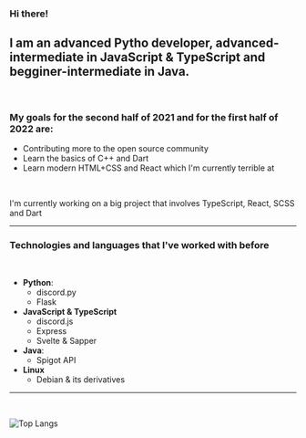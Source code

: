 ### Hi there!

## I am an advanced Pytho developer, advanced-intermediate in JavaScript & TypeScript and begginer-intermediate in Java.

<br>

### My goals for the second half of 2021 and for the first half of 2022 are:
- Contributing more to the open source community
- Learn the basics of C++ and Dart
- Learn modern HTML+CSS and React which I'm currently terrible at

<br>

I'm currently working on a big project that involves TypeScript, React, SCSS and Dart

---

### Technologies and languages that I've worked with before

<br>

- **Python**:
    * discord.py
    * Flask
- **JavaScript & TypeScript**
    * discord.js
    * Express
    * Svelte & Sapper
- **Java**:
    * Spigot API
- **Linux**
    * Debian & its derivatives

---

<br>

![Top Langs](https://github-readme-stats.vercel.app/api/top-langs/?username=marzeq&theme=synthwave&show_icons=true)
